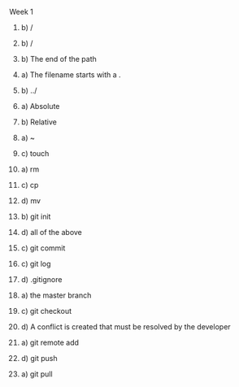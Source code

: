 Week 1

1. b) /

2. b) /

3. b) The end of the path

4. a) The filename starts  with a .

5. b) ../

6. a) Absolute

7. b) Relative

8. a) ~

9. c) touch 

10. a) rm

11. c) cp

12. d) mv

13. b) git init

14. d) all of the above

15. c) git commit

16. c) git log

17. d) .gitignore

18. a) the master branch

19. c) git checkout

20. d) A conflict is created that must be resolved by the developer

21. a) git remote add

22. d) git push

23. a) git pull



